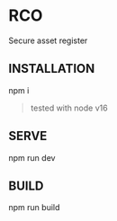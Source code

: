 # RCO
Secure asset register

## INSTALLATION
npm i

> tested with node v16

## SERVE 
npm run dev

## BUILD
npm run build
